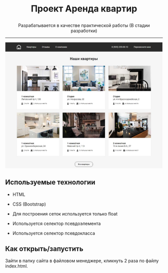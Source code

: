 # <p align='center'>Проект Аренда квартир</p>

<p align='center'>Разрабатывается в качестве практической работы (В стадии разработки)</p>

***
![news site](/img/Screenshot%202023-01-21%2009.43.54.jpeg)
## Используемые технологии

* HTML

* CSS (Bootstrap)

* Для построения сеток используется только float

* Используется селектор псевдоэлемента

* Используется селектор псевдокласса

## Как открыть/запустить

Зайти в папку сайта в файловом менеджере, кликнуть 2 раза по файлу index.html.